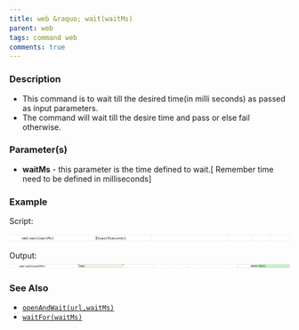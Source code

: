 ```yaml
---
title: web &raquo; wait(waitMs)
parent: web
tags: command web
comments: true
---
```


### Description

- This command is to wait till the desired time(in milli seconds) as passed as input parameters.
- The command will wait till the desire time and pass or else fail otherwise.

### Parameter(s)

- **waitMs** - this parameter is the time defined to wait.\[ Remember time need to be defined in milliseconds\]

### Example

 Script:

![](image/wait_01.png)

Output:<br/>
![](image/wait_02.png)

### See Also

- [`openAndWait(url,waitMs)`](openAndWait(url,waitMs))
- [`waitFor(waitMs)`](../base/waitFor(waitMs))
